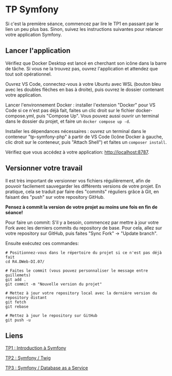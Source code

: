 # TP Symfony

Si c'est la première séance, commencez par lire le TP1 en passant par le lien un peu plus bas. Sinon, suivez les instructions suivantes pour relancer votre application Symfony.

## Lancer l'application
Vérifiez que Docker Desktop est lancé en cherchant son icône dans la barre de tâche. Si vous ne la trouvez pas, ouvrez l'application et attendez que tout soit opérationnel.

Ouvrez VS Code, connectez-vous à votre Ubuntu avec WSL (bouton bleu avec les doubles flèches en bas à droite), puis ouvrez le dossier contenant votre application.

Lancer l'environnement Docker : installer l'extension "Docker" pour VS Code si ce n'est pas déjà fait, faites un clic droit sur le fichier docker-compose.yml, puis "Compose Up". Vous pouvez aussi ouvrir un terminal dans le dossier du projet, et faire un `docker compose up -d`.

Installer les dépendances nécessaires : ouvrez un terminal dans le conteneur "tp-symfony-php" à partir de VS Code (Icône Docker à gauche, clic droit sur le conteneur, puis "Attach Shell") et faites un `composer install`.

Vérifiez que vous accédez à votre application: [http://localhost:8787](http://localhost:8787).

## Versionner votre travail
Il est très important de versionner vos fichiers régulièrement, afin de pouvoir facilement sauvegarder les différents versions de votre projet. En pratique, cela se traduit par faire des "commits" réguliers grâce à Git, en faisant des "push" sur votre repository GitHub.

**Pensez à commit la version de votre projet au moins une fois en fin de séance!**

Pour faire un commit:
S'il y a besoin, commencez par mettre à jour votre Fork avec les derniers commits du repository de base. Pour cela, allez sur votre repository sur GitHub, puis faites "Sync Fork" -> "Update branch".

Ensuite exécutez ces commandes:
```
# Positionnez-vous dans le répertoire du projet si ce n'est pas déjà fait
cd R4.DWeb-DI.07/

# Faites le commit (vous pouvez personnaliser le message entre guillemets)
git add .
git commit -m "Nouvelle version du projet" 

# Mettez à jour votre repository local avec la dernière version du repository distant
git fetch
git rebase

# Mettez à jour le repository sur GitHub
git push -u
```

## Liens
[TP1 : Introduction à Symfony](https://docs.google.com/document/d/1p57bF8mDKqiQ3j7rnpXmQ3zNeGixdrL8mB9-7ei4xPw/edit?usp=sharing)

[TP2 : Symfony / Twig](https://docs.google.com/document/d/11uuAOaOj0v4lq472WgB8HtH0jFywj6eqPpf_MF6erPA/edit?usp=sharing)

[TP3 : Symfony / Database as a Service](https://docs.google.com/document/d/1cR5Er7pTwAj1ihKRMcsArq_EEaEUslYvOdaPq20NPmY/edit?usp=sharing)
